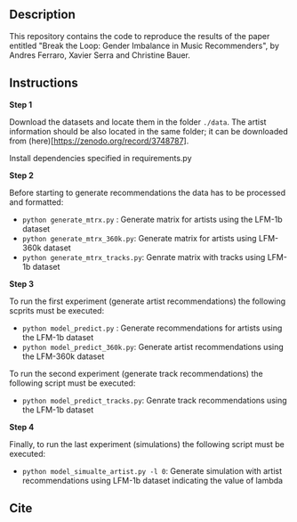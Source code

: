 ## Description


This repository contains the code to reproduce the results of the paper entitled "Break the Loop: Gender Imbalance in Music Recommenders", by Andres Ferraro, Xavier Serra and Christine Bauer.

## Instructions

**Step 1**

Download the datasets and locate them in the folder `./data`. The artist information should be also located in the same folder; it can be downloaded from (here)[https://zenodo.org/record/3748787].

Install dependencies specified in requirements.py

**Step 2**

Before starting to generate recommendations the data has to be processed and formatted: 

 - `python generate_mtrx.py` : Generate matrix for artists using the LFM-1b dataset
 - `python generate_mtrx_360k.py`: Generate matrix for artists using LFM-360k dataset
 - `python generate_mtrx_tracks.py`: Genrate matrix with tracks using LFM-1b dataset

**Step 3**

To run the first experiment (generate artist recommendations) the following scprits must be executed:

 - `python model_predict.py` : Generate recommendations for artists using the LFM-1b dataset
 - `python model_predict_360k.py`: Generate artist recommendations using the LFM-360k dataset

To run the second experiment (generate track recommendations) the following script must be executed:

 - `python model_predict_tracks.py`: Genrate track recommendations using the LFM-1b dataset

**Step 4**

Finally, to run the last experiment (simulations) the following script must be executed:

 - `python model_simualte_artist.py -l 0`: Generate simulation with artist recommendations using LFM-1b dataset indicating the value of lambda

## Cite


